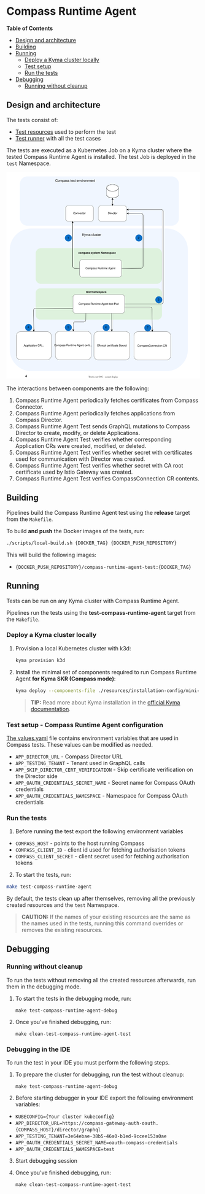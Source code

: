 # Compass Runtime Agent

**Table of Contents**

- [Design and architecture](#design-and-architecture)
- [Building](#building)
- [Running](#running)
  - [Deploy a Kyma cluster locally](#deploy-a-kyma-cluster-locally)
  - [Test setup](#test-setup---compass-runtime-agent-configuration)
  - [Run the tests](#run-the-tests)
- [Debugging](#debugging)
  - [Running without cleanup](#running-without-cleanup)

## Design and architecture

The tests consist of:
- [Test resources](../resources/charts/compass-runtime-agent-test/) used to perform the test
- [Test runner](../test/application-connectivity-validator/) with all the test cases

The tests are executed as a Kubernetes Job on a Kyma cluster where the tested Compass Runtime Agent is installed. The test Job is deployed in the `test` Namespace.

![Compass Runtime Agent tests architecture](assets/compass-runtime-agent-tests-architecture.svg)

The interactions between components are the following:

1. Compass Runtime Agent periodically fetches certificates from Compass Connector.
2. Compass Runtime Agent periodically fetches applications from Compass Director.
3. Compass Runtime Agent Test sends GraphQL mutations to Compass Director to create, modify, or delete Applications.
4. Compass Runtime Agent Test verifies whether corresponding Application CRs were created, modified, or deleted.
5. Compass Runtime Agent Test verifies whether secret with certificates used for communication with Director was created.
6. Compass Runtime Agent Test verifies whether secret with CA root certificate used by Istio Gateway was created.
7. Compass Runtime Agent Test verifies CompassConnection CR contents.

## Building

Pipelines build the Compass Runtime Agent test using the **release** target from the `Makefile`.

To build **and push** the Docker images of the tests, run:

``` sh
./scripts/local-build.sh {DOCKER_TAG} {DOCKER_PUSH_REPOSITORY}
```

This will build the following images:
- `{DOCKER_PUSH_REPOSITORY}/compass-runtime-agent-test:{DOCKER_TAG}`

## Running

Tests can be run on any Kyma cluster with Compass Runtime Agent.

Pipelines run the tests using the **test-compass-runtime-agent** target from the `Makefile`.

### Deploy a Kyma cluster locally

1. Provision a local Kubernetes cluster with k3d:
   ```sh
   kyma provision k3d
   ```

2. Install the minimal set of components required to run Compass Runtime Agent **for Kyma SKR (Compass mode)**:

    ```bash
    kyma deploy --components-file ./resources/installation-config/mini-kyma-skr.yaml --value global.disableLegacyConnectivity=true
    ```

   >**TIP:** Read more about Kyma installation in the [official Kyma documentation](https://kyma-project.io/docs/kyma/latest/02-get-started/01-quick-install/#install-kyma).

### Test setup - Compass Runtime Agent configuration

[The values.yaml](../resources/charts/compass-runtime-agent-test/values.yaml) file contains environment variables that are used in Compass tests. These values can be modified as needed.

- `APP_DIRECTOR_URL` - Compass Director URL
- `APP_TESTING_TENANT` - Tenant used in GraphQL calls
- `APP_SKIP_DIRECTOR_CERT_VERIFICATION` - Skip certificate verification on the Director side
- `APP_OAUTH_CREDENTIALS_SECRET_NAME` - Secret name for Compass OAuth credentials
- `APP_OAUTH_CREDENTIALS_NAMESPACE` - Namespace for Compass OAuth credentials

### Run the tests

1. Before running the test export the following environment variables
- `COMPASS_HOST` - points to the host running Compass 
- `COMPASS_CLIENT_ID` - client id used for fetching authorisation tokens
- `COMPASS_CLIENT_SECRET` - client secret used for fetching authorisation tokens 

2. To start the tests, run:

``` sh
make test-compass-runtime-agent
```

By default, the tests clean up after themselves, removing all the previously created resources and the `test` Namespace.

> **CAUTION:** If the names of your existing resources are the same as the names used in the tests, running this command overrides or removes the existing resources.

## Debugging

### Running without cleanup

To run the tests without removing all the created resources afterwards, run them in the debugging mode.

1. To start the tests in the debugging mode, run:

   ``` shell
   make test-compass-runtime-agent-debug
   ```

2. Once you've finished debugging, run:

   ``` shell
   make clean-test-compass-runtime-agent-test
   ```
### Debugging in the IDE

To run the test in your IDE you must perform the following steps.

1. To prepare the cluster for debugging, run the test without cleanup:

   ``` shell
   make test-compass-runtime-agent-debug
   ```

2. Before starting debugger in your IDE export the following environment variables:
- `KUBECONFIG={Your cluster kubeconfig}`
- `APP_DIRECTOR_URL=https://compass-gateway-auth-oauth.{COMPASS_HOST}/director/graphql`
- `APP_TESTING_TENANT=3e64ebae-38b5-46a0-b1ed-9ccee153a0ae`
- `APP_OAUTH_CREDENTIALS_SECRET_NAME=oauth-compass-credentials`
- `APP_OAUTH_CREDENTIALS_NAMESPACE=test`

3. Start debugging session

4. Once you've finished debugging, run:

   ``` shell
   make clean-test-compass-runtime-agent-test
   ```